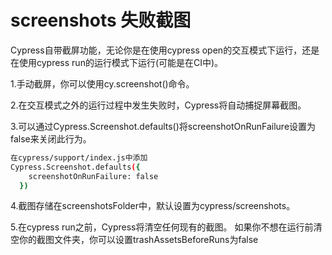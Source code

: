 <!--
 * @Descripttion: 
 * @Author: zlj
 * @Date: 2020-06-15 16:11:16
--> 
# screenshots 失败截图

Cypress自带截屏功能，无论你是在使用cypress open的交互模式下运行，还是在使用cypress run的运行模式下运行(可能是在CI中)。

1.手动截屏，你可以使用cy.screenshot()命令。

2.在交互模式之外的运行过程中发生失败时，Cypress将自动捕捉屏幕截图。

3.可以通过Cypress.Screenshot.defaults()将screenshotOnRunFailure设置为false来关闭此行为。

```.bash
在cypress/support/index.js中添加
Cypress.Screenshot.defaults({
    screenshotOnRunFailure: false
  })
```

4.截图存储在screenshotsFolder中，默认设置为cypress/screenshots。

5.在cypress run之前，Cypress将清空任何现有的截图。
如果你不想在运行前清空你的截图文件夹，你可以设置trashAssetsBeforeRuns为false
